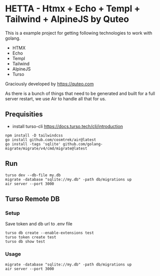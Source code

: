 # HETTA - Htmx + Echo + Templ + Tailwind + AlpineJS by Quteo

This is a example project for getting following technologies to work with golang.

- HTMX
- Echo
- Templ
- Tailwind
- AlpineJS
- Turso

Graciously developed by https://quteo.com

As there is a bunch of things that need to be generated and built for a full server restart, we use Air to handle all that for us.

## Prequisities

- install turso-cli https://docs.turso.tech/cli/introduction

```shell
npm install -D tailwindcss
go install github.com/cosmtrek/air@latest
go install -tags 'sqlite' github.com/golang-migrate/migrate/v4/cmd/migrate@latest
```

## Run

```shell
turso dev --db-file my.db
migrate -database "sqlite://my.db" -path db/migrations up
air server --port 3000
```

## Turso Remote DB

### Setup

Save token and db url to .env file
```shell
turso db create --enable-extensions test
turso token create test
turso db show test
```

### Usage

```shell
migrate -database "sqlite://my.db" -path db/migrations up
air server --port 3000
```

